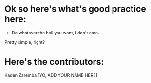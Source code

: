 # Ok so here's what's good practice here:

* Do whatever the hell you want, I don't care.

Pretty simple, right?

# Here's the contributors:
Kaden Zaremba
[YO, ADD YOUR NAME HERE]
